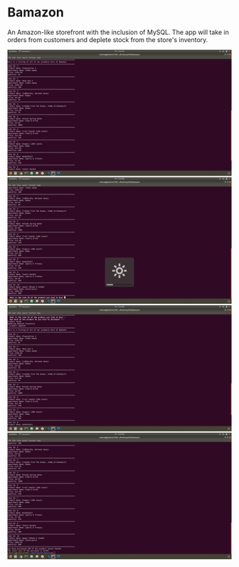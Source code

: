 # Bamazon
An Amazon-like storefront with the inclusion of MySQL. The app will take in orders from customers and deplete stock from the store's inventory. 


![Alt text](1.png?raw=true "Screenshot 1")
![Alt text](2.png?raw=true "Screenshot 2")
![Alt text](3.png?raw=true "Screenshot 3")
![Alt text](4.png?raw=true "Screenshot 4")
